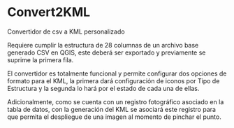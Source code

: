# Convert2KML
Convertidor de csv a KML personalizado

Requiere cumplir la estructura de 28 columnas de un archivo base generado CSV en QGIS, este deberá ser exportado y previamente se suprime la primera fila.

El convertidor es totalmente funcional y permite configurar dos opciones de formato para el KML, la primera dará configuración de iconos por Tipo de Estructura y la segunda lo hará por el estado de cada una de ellas.

Adicionalmente, como se cuenta con un registro fotográfico asociado en la tabla de datos, con la generación del KML se asociará este registro para que permita el despliegue de una imagen al momento de pinchar el punto.
